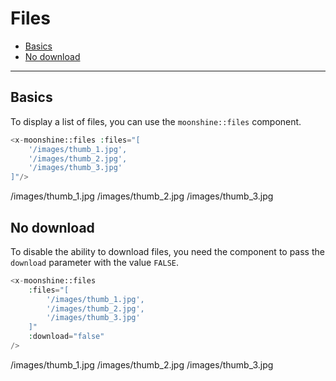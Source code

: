 # Files

  - [Basics](#basics)
  - [No download](#no-download)

---

<a name="basics"></a>
## Basics

To display a list of files, you can use the `moonshine::files` component.

```php
<x-moonshine::files :files="[
    '/images/thumb_1.jpg',
    '/images/thumb_2.jpg',
    '/images/thumb_3.jpg'
]"/>

```

/images/thumb_1.jpg
/images/thumb_2.jpg
/images/thumb_3.jpg


<a name="no-download"></a>
## No download

To disable the ability to download files, you need the component to pass the `download` parameter with the value `FALSE`.

```php
<x-moonshine::files
    :files="[
        '/images/thumb_1.jpg',
        '/images/thumb_2.jpg',
        '/images/thumb_3.jpg'
    ]"
    :download="false"
/>
```

/images/thumb_1.jpg
/images/thumb_2.jpg
/images/thumb_3.jpg

